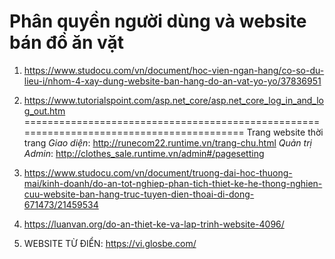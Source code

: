 # Phân quyền người dùng và website bán đồ ăn vặt
1. https://www.studocu.com/vn/document/hoc-vien-ngan-hang/co-so-du-lieu-i/nhom-4-xay-dung-website-ban-hang-do-an-vat-yo-yo/37836951
2. https://www.tutorialspoint.com/asp.net_core/asp.net_core_log_in_and_log_out.htm
=========================================================================================
Trang website thời trang
_Giao diện_: http://runecom22.runtime.vn/trang-chu.html
_Quản trị Admin_: http://clothes_sale.runtime.vn/admin#/pagesetting



1. https://www.studocu.com/vn/document/truong-dai-hoc-thuong-mai/kinh-doanh/do-an-tot-nghiep-phan-tich-thiet-ke-he-thong-nghien-cuu-website-ban-hang-truc-tuyen-dien-thoai-di-dong-671473/21459534
2. https://luanvan.org/do-an-thiet-ke-va-lap-trinh-website-4096/

3. WEBSITE TỪ ĐIỂN: https://vi.glosbe.com/
